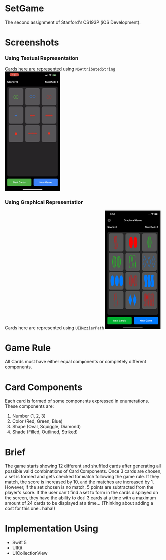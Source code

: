 # SetGame
The second assignment of Stanford's CS193P (iOS Development).

# Screenshots
### Using Textual Representation
Cards here are represented using `NSAttributedString`
<img src="https://github.com/aabaza97/SetGame/blob/GameLogic/IMG_1502.PNG" width=35% height=35%>
### Using Graphical Representation
Cards here are represented using `UIBezzierPath`
<img src="https://github.com/aabaza97/SetGame/blob/GameLogic/IMG_002.PNG" width=35% height=35%>

# Game Rule
All Cards must have either equal components or completely different components.

# Card Components
Each card is formed of some components expressed in enumerations. These components are: 
1. Number (1, 2, 3)
2. Color (Red, Green, Blue)
3. Shape (Oval, Squiggle, Diamond)
4. Shade (Filled, Outlined, Striked)

# Brief
The game starts showing 12 different and shuffled cards after generating all possible valid combinations of Card Components.
Once 3 cards are chosen, a set is formed and gets checked for match following the game rule. If they match, the score is increased by 10, and the matches are increased by 1. However, if the set chosen is no match, 5 points are subtracted from the player's score. If the user can't find a set to form in the cards displayed on the screen, they have the ability to deal 3 cards at a time with a maximum amount of 24 cards to be displayed at a time... (Thinking about adding a cost for this one.. haha!)

# Implementation Using
- Swift 5
- UIKit
- UICollectionView


